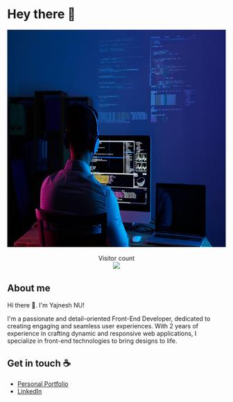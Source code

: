 # Hey there :wave:
<div align="center">
<img src="./software-developer-6521720_1280.jpg" alt="Hello world" height="500px" width="900px" >
</div>
<p align="center"> 
  Visitor count<br>
  <img src="https://profile-counter.glitch.me/yajneshnu/count.svg" />
</p>

## About me

Hi there 👋. I'm Yajnesh NU!

I'm a passionate and detail-oriented Front-End Developer, dedicated to creating engaging and seamless user experiences. With 2 years of experience in crafting dynamic and responsive web applications, I specialize in front-end technologies to bring designs to life.
## Get in touch :coffee:

- [Personal Portfolio](https://portfolio-yajnesh-nus-projects.vercel.app/)
- [LinkedIn](https://www.linkedin.com/in/yajnesh-n-u-bab997200/)
